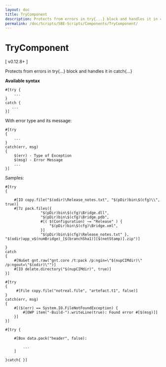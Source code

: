 ```yaml
---
layout: doc
title: TryComponent
description: Protects from errors in try{...} block and handles it in catch{...}
permalink: /doc/Scripts/SBE-Scripts/Components/TryComponent/
---
```

# TryComponent

[ v0.12.8+ ]

Protects from errors in try{...} block and handles it in catch{...}

**Available syntax**

```{{site.sbelang}}
#[try {
    ...
}
catch { 
   ...
}]
```

With error type and its message:

```{{site.sbelang}}
#[try
{ 
    ...
}
catch(err, msg)
{
    $(err) - Type of Exception
    $(msg) - Error Message
    ...
}]
```

Samples:

```{{site.sbelang}}
#[try
{

    #[IO copy.file("$(odir)\Release_notes.txt", "$(pDir)bin\$(cfg)\\", true)]
    #[7z pack.files({ 
                "$(pDir)bin\$(cfg)\Bridge.dll", 
                "$(pDir)bin\$(cfg)\Bridge.pdb",
                #[( $(Configuration) ~= "Release" ) { 
                    "$(pDir)bin\$(cfg)\Bridge.xml",
                }]
                "$(pDir)bin\$(cfg)\Release_notes.txt" }, "$(odir)app_v$(numBridge)_[$(branchSha1)][$(netStamp)].zip")]

}
catch
{
    #[NuGet gnt.raw("gnt.core /t:pack /p:ngin=\"$(nupCIMdir)\" /p:ngout=\"$(odir)\"")]
    #[IO delete.directory("$(nupCIMdir)", true)]
}]
```

```{{site.sbelang}}
#[try
{ 
     #[File copy.file("notreal.file", "artefact.t1", false)]
}
catch(err, msg)
{
    #[($(err) == System.IO.FileNotFoundException) {
        #[OWP item("-Build-").writeLine(true): Found error #[$(msg)]]
    }]        
}]
```

```{{site.sbelang}}
#[try {

    #[Box data.pack("header", false): 
    
        ...
    ]

}catch{ }]
```
